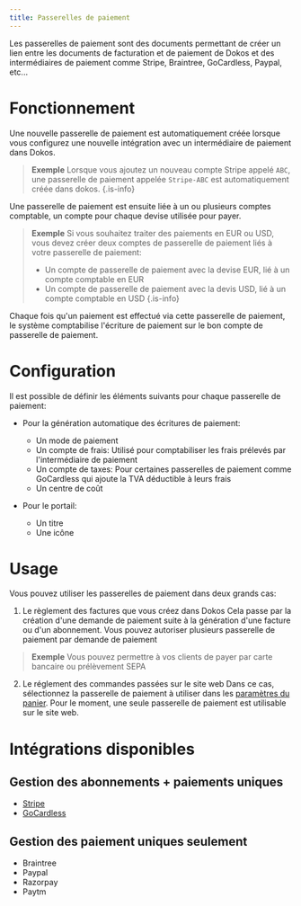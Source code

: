```yaml
---
title: Passerelles de paiement
---
```


Les passerelles de paiement sont des documents permettant de créer un lien entre les documents de facturation et de paiement de Dokos et des intermédiaires de paiement comme Stripe, Braintree, GoCardless, Paypal, etc...


# Fonctionnement

Une nouvelle passerelle de paiement est automatiquement créée lorsque vous configurez une nouvelle intégration avec un intermédiaire de paiement dans Dokos.
> **Exemple**
> Lorsque vous ajoutez un nouveau compte Stripe appelé `ABC`, une passerelle de paiement appelée `Stripe-ABC` est automatiquement créée dans dokos.
{.is-info}


Une passerelle de paiement est ensuite liée à un ou plusieurs comptes comptable, un compte pour chaque devise utilisée pour payer.
> **Exemple**
> Si vous souhaitez traiter des paiements en EUR ou USD, vous devez créer deux comptes de passerelle de paiement liés à votre passerelle de paiement:
> - Un compte de passerelle de paiement avec la devise EUR, lié à un compte comptable en EUR
> - Un compte de passerelle de paiement avec la devis USD, lié à un compte comptable en USD
{.is-info}


Chaque fois qu'un paiement est effectué via cette passerelle de paiement, le système comptabilise l'écriture de paiement sur le bon compte de passerelle de paiement.


# Configuration

Il est possible de définir les éléments suivants pour chaque passerelle de paiement:

- Pour la génération automatique des écritures de paiement:
    - Un mode de paiement
    - Un compte de frais: Utilisé pour comptabiliser les frais prélevés par l'intermédiaire de paiement
    - Un compte de taxes: Pour certaines passerelles de paiement comme GoCardless qui ajoute la TVA déductible à leurs frais
    - Un centre de coût

- Pour le portail:
    - Un titre
    - Une icône


# Usage

Vous pouvez utiliser les passerelles de paiement dans deux grands cas:
1. Le règlement des factures que vous créez dans Dokos
	Cela passe par la création d'une demande de paiement suite à la génération d'une facture ou d'un abonnement. Vous pouvez autoriser plusieurs passerelle de paiement par demande de paiement
  
  > **Exemple**
  > Vous pouvez permettre à vos clients de payer par carte bancaire ou prélèvement SEPA

2. Le réglement des commandes passées sur le site web
	Dans ce cas, sélectionnez la passerelle de paiement à utiliser dans les [paramètres du panier](/fr/website/shopping-cart-settings).
	Pour le moment, une seule passerelle de paiement est utilisable sur le site web.


# Intégrations disponibles

## Gestion des abonnements + paiements uniques
- [Stripe](/fr/integrations/stripe)
- [GoCardless](/fr/integrations/gocardless)

## Gestion des paiement uniques seulement
- Braintree
- Paypal
- Razorpay
- Paytm